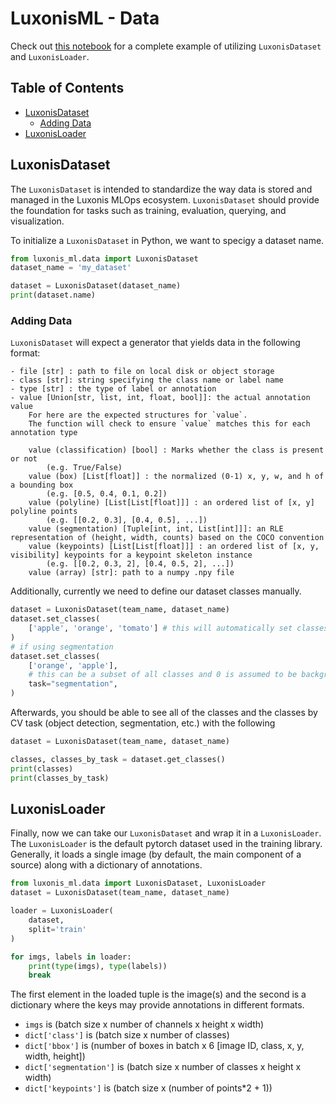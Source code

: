 # LuxonisML - Data

Check out [this notebook](../../examples/COCO_people_subset.ipynb) for a complete example of utilizing `LuxonisDataset` and `LuxonisLoader`.

## Table of Contents

- [LuxonisDataset](#luxonisdataset)
  - [Adding Data](#adding-data)
- [LuxonisLoader](#luxonisloader)

## LuxonisDataset

The `LuxonisDataset` is intended to standardize the way data is stored and managed in the Luxonis MLOps ecosystem. `LuxonisDataset` should provide the foundation for tasks such as training, evaluation, querying, and visualization.

To initialize a `LuxonisDataset` in Python, we want to specigy a dataset name.

```python
from luxonis_ml.data import LuxonisDataset
dataset_name = 'my_dataset'

dataset = LuxonisDataset(dataset_name)
print(dataset.name)
```

### Adding Data

`LuxonisDataset` will expect a generator that yields data in the following format:

```text
- file [str] : path to file on local disk or object storage
- class [str]: string specifying the class name or label name
- type [str] : the type of label or annotation
- value [Union[str, list, int, float, bool]]: the actual annotation value
    For here are the expected structures for `value`.
    The function will check to ensure `value` matches this for each annotation type

    value (classification) [bool] : Marks whether the class is present or not
        (e.g. True/False)
    value (box) [List[float]] : the normalized (0-1) x, y, w, and h of a bounding box
        (e.g. [0.5, 0.4, 0.1, 0.2])
    value (polyline) [List[List[float]]] : an ordered list of [x, y] polyline points
        (e.g. [[0.2, 0.3], [0.4, 0.5], ...])
    value (segmentation) [Tuple[int, int, List[int]]]: an RLE representation of (height, width, counts) based on the COCO convention
    value (keypoints) [List[List[float]]] : an ordered list of [x, y, visibility] keypoints for a keypoint skeleton instance
        (e.g. [[0.2, 0.3, 2], [0.4, 0.5, 2], ...])
    value (array) [str]: path to a numpy .npy file
```

Additionally, currently we need to define our dataset classes manually.

```python
dataset = LuxonisDataset(team_name, dataset_name)
dataset.set_classes(
    ['apple', 'orange', 'tomato'] # this will automatically set classes for all tasks
)
# if using segmentation
dataset.set_classes(
    ['orange', 'apple'],
    # this can be a subset of all classes and 0 is assumed to be background
    task="segmentation",
)
```

Afterwards, you should be able to see all of the classes and the classes by CV task (object detection, segmentation, etc.) with the following

```python
dataset = LuxonisDataset(team_name, dataset_name)

classes, classes_by_task = dataset.get_classes()
print(classes)
print(classes_by_task)
```

## LuxonisLoader

Finally, now we can take our `LuxonisDataset` and wrap it in a `LuxonisLoader`.
The `LuxonisLoader` is the default pytorch dataset used in the training library.
Generally, it loads a single image (by default, the main component of a source) along with a dictionary of annotations.

```python
from luxonis_ml.data import LuxonisDataset, LuxonisLoader
dataset = LuxonisDataset(team_name, dataset_name)

loader = LuxonisLoader(
    dataset,
    split='train'
)

for imgs, labels in loader:
    print(type(imgs), type(labels))
    break
```

The first element in the loaded tuple is the image(s) and the second is a dictionary where the keys may provide annotations in different formats.

- `imgs` is (batch size x number of channels x height x width)
- `dict['class']` is (batch size x number of classes)
- `dict['bbox']` is (number of boxes in batch x 6 \[image ID, class, x, y, width, height\])
- `dict['segmentation']` is (batch size x number of classes x height x width)
- `dict['keypoints']` is (batch size x (number of points\*2 + 1))
